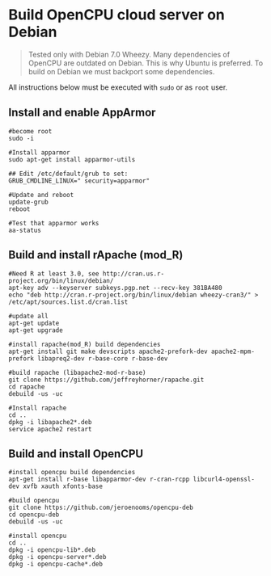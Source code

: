 # Build OpenCPU cloud server on Debian

> Tested only with Debian 7.0 Wheezy. Many dependencies of OpenCPU are outdated on Debian. This is why Ubuntu is preferred. To build on Debian we must backport some dependencies.

All instructions below must be executed with `sudo` or as `root` user.

## Install and enable AppArmor

	#become root
	sudo -i 

	#Install apparmor
	sudo apt-get install apparmor-utils

	## Edit /etc/default/grub to set:
	GRUB_CMDLINE_LINUX=" security=apparmor"

	#Update and reboot
	update-grub
	reboot

	#Test that apparmor works
	aa-status

## Build and install rApache (mod_R)

	#Need R at least 3.0, see http://cran.us.r-project.org/bin/linux/debian/
	apt-key adv --keyserver subkeys.pgp.net --recv-key 381BA480
	echo "deb http://cran.r-project.org/bin/linux/debian wheezy-cran3/" > /etc/apt/sources.list.d/cran.list

	#update all
	apt-get update
	apt-get upgrade

	#install rapache(mod_R) build dependencies
	apt-get install git make devscripts apache2-prefork-dev apache2-mpm-prefork libapreq2-dev r-base-core r-base-dev

	#build rapache (libapache2-mod-r-base)
	git clone https://github.com/jeffreyhorner/rapache.git
	cd rapache
	debuild -us -uc

	#Install rapache
	cd ..
	dpkg -i libapache2*.deb
	service apache2 restart

## Build and install OpenCPU

	#install opencpu build dependencies
	apt-get install r-base libapparmor-dev r-cran-rcpp libcurl4-openssl-dev xvfb xauth xfonts-base

	#build opencpu
	git clone https://github.com/jeroenooms/opencpu-deb
	cd opencpu-deb
	debuild -us -uc

	#install opencpu
	cd ..
	dpkg -i opencpu-lib*.deb
	dpkg -i opencpu-server*.deb
	dpkg -i opencpu-cache*.deb
